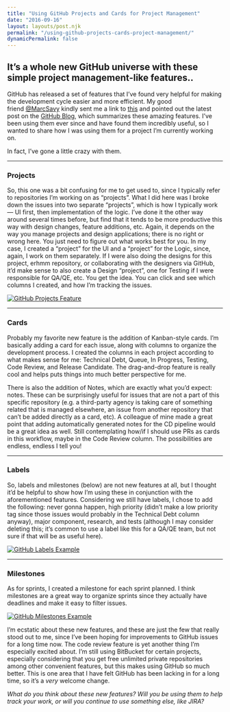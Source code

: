 ```yaml
---
title: "Using GitHub Projects and Cards for Project Management"
date: "2016-09-16"
layout: layouts/post.njk
permalink: "/using-github-projects-cards-project-management/"
dynamicPermalink: false
---
```


## It’s a whole new GitHub universe with these simple project management-like features..

GitHub has released a set of features that I’ve found very helpful for making the development cycle easier and more efficient. My good friend [@MarcSavy](http://www.rhymewithgravy.com/) kindly sent me a link to [this](https://www.github.com/universe-2016) and pointed out the latest post on the [GitHub Blog](https://www.github.com/blog), which summarizes these amazing features. I’ve been using them ever since and have found them incredibly useful, so I wanted to share how I was using them for a project I’m currently working on.

In fact, I’ve gone a little crazy with them.

* * *

### Projects

So, this one was a bit confusing for me to get used to, since I typically refer to repositories I’m working on as “projects”. What I did here was I broke down the issues into two separate “projects”, which is how I typically work — UI first, then implementation of the logic. I’ve done it the other way around several times before, but find that it tends to be more productive this way with design changes, feature additions, etc. Again, it depends on the way you manage projects and design applications; there is no right or wrong here. You just need to figure out what works best for you. In my case, I created a “project” for the UI and a “project” for the Logic, since, again, I work on them separately. If I were also doing the designs for this project, erhmm repository, or collaborating with the designers via GitHub, it’d make sense to also create a Design “project”, one for Testing if I were responsible for QA/QE, etc. You get the idea. You can click and see which columns I created, and how I’m tracking the issues.

[![GitHub Projects Feature](https://i0.wp.com/www.nerdycode.com/wp-content/uploads/2016/09/Screenshot-2016-09-15-09.36.50-1024x431.png?fit=686%2C289)](https://github.com/hawtio/hawtio-ipaas/projects)

* * *

### Cards

Probably my favorite new feature is the addition of Kanban-style cards. I’m basically adding a card for each issue, along with columns to organize the development process. I created the columns in each project according to what makes sense for me: Technical Debt, Queue, In Progress, Testing, Code Review, and Release Candidate. The drag-and-drop feature is really cool and helps puts things into much better perspective for me.

There is also the addition of Notes, which are exactly what you’d expect: notes. These can be surprisingly useful for issues that are not a part of this specific repository (e.g. a third-party agency is taking care of something related that is managed elsewhere, an issue from another repository that can’t be added directly as a card, etc). A colleague of mine made a great point that adding automatically generated notes for the CD pipeline would be a great idea as well. Still contemplating how/if I should use PRs as cards in this workflow, maybe in the Code Review column. The possibilities are endless, endless I tell you!

* * *

### Labels

So, labels and milestones (below) are not new features at all, but I thought it’d be helpful to show how I’m using these in conjunction with the aforementioned features. Considering we still have labels, I chose to add the following: never gonna happen, high priority (didn’t make a low priority tag since those issues would probably in the Technical Debt column anyway), major component, research, and tests (although I may consider deleting this; it’s common to use a label like this for a QA/QE team, but not sure if that will be as useful here).

[![GitHub Labels Example](https://i0.wp.com/www.nerdycode.com/wp-content/uploads/2016/09/Screenshot-2016-09-15-09.39.21-2-1024x646.png?fit=686%2C433)](https://github.com/hawtio/hawtio-ipaas/labels)

* * *

### Milestones

As for sprints, I created a milestone for each sprint planned. I think milestones are a great way to organize sprints since they actually have deadlines and make it easy to filter issues.

[![GitHub Milestones Example](https://i0.wp.com/www.nerdycode.com/wp-content/uploads/2016/09/Screenshot-2016-09-15-09.39.41-1024x316.png?fit=686%2C212)](https://github.com/hawtio/hawtio-ipaas/milestones)

I’m ecstatic about these new features, and these are just the few that really stood out to me, since I’ve been hoping for improvements to GitHub issues for a long time now. The code review feature is yet another thing I’m especially excited about. I’m still using BitBucket for certain projects, especially considering that you get free unlimited private repositories among other convenient features, but this makes using GitHub so much better. This is one area that I have felt GitHub has been lacking in for a long time, so it’s a _very_ welcome change.

_What do you think about these new features? Will you be using them to help track your work, or will you continue to use something else, like JIRA?_
